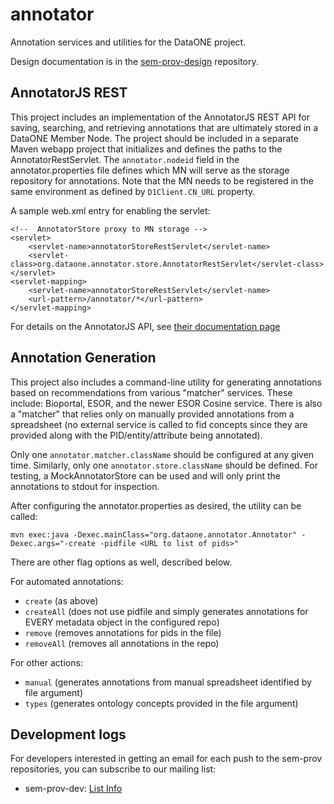 annotator
=========

Annotation services and utilities for the DataONE project.

Design documentation is in the [sem-prov-design](https://github.com/DataONEorg/sem-prov-design) repository.

AnnotatorJS REST
----------------
This project includes an implementation of the AnnotatorJS REST API for saving, searching, and retrieving annotations that are ultimately stored 
in a DataONE Member Node. The project should be included in a separate Maven webapp project that initializes and defines the paths 
to the AnnotatorRestServlet. The `annotator.nodeid` field in the annotator.properties file defines which MN will serve as the storage repository
for annotations. Note that the MN needs to be registered in the same environment as defined by `D1Client.CN_URL` property.

A sample web.xml entry for enabling the servlet:

	<!--  AnnotatorStore proxy to MN storage -->
	<servlet>
		<servlet-name>annotatorStoreRestServlet</servlet-name>
		<servlet-class>org.dataone.annotator.store.AnnotatorRestServlet</servlet-class>
	</servlet>
	<servlet-mapping>
		<servlet-name>annotatorStoreRestServlet</servlet-name>
		<url-pattern>/annotator/*</url-pattern>
	</servlet-mapping>

For details on the AnnotatorJS API, see [their documentation page](http://docs.annotatorjs.org/en/v1.2.x/storage.html)


Annotation Generation
---------------------
This project also includes a command-line utility for generating annotations based on recommendations from various "matcher" services.
These include: Bioportal, ESOR, and the newer ESOR Cosine service. There is also a "matcher" that relies only on manually provided annotations 
from a spreadsheet (no external service is called to fid concepts since they are provided along with the PID/entity/attribute being annotated).

Only one `annotator.matcher.className` should be configured at any given time. Similarly, only one `annotator.store.className` should be defined. 
For testing, a MockAnnotatorStore can be used and will only print the annotations to stdout for inspection.

After configuring the annotator.properties as desired, the utility can be called:

	mvn exec:java -Dexec.mainClass="org.dataone.annotator.Annotator" -Dexec.args="-create -pidfile <URL to list of pids>"

There are other flag options as well, described below.

For automated annotations:
* `create` (as above)
* `createAll` (does not use pidfile and simply generates annotations for EVERY metadata object in the configured repo)
* `remove` (removes annotations for pids in the file)
* `removeAll` (removes all annotations in the repo)

For other actions:
* `manual` (generates annotations from manual spreadsheet identified by file argument)
* `types` (generates ontology concepts provided in the file argument)

Development logs
----------------
For developers interested in getting an email for each push to the sem-prov repositories, you can subscribe to our mailing list:

* sem-prov-dev: [List Info](http://lists.dataone.org/mailman/listinfo/sem-prov-dev/)
